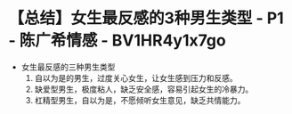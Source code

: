 # 【总结】女生最反感的3种男生类型 - P1 - 陈广希情感 - BV1HR4y1x7go

-   女生最反感的三种男生类型
    1.  自以为是的男生，过度关心女生，让女生感到压力和反感。
    2.  缺爱型男生，极度粘人，缺乏安全感，容易引起女生的冷暴力。
    3.  杠精型男生，自以为是，不愿倾听女生意见，缺乏共情能力。